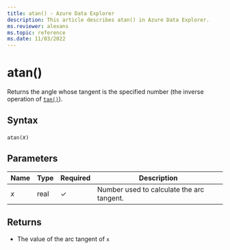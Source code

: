 ```yaml
---
title: atan() - Azure Data Explorer
description: This article describes atan() in Azure Data Explorer.
ms.reviewer: alexans
ms.topic: reference
ms.date: 11/03/2022
---
```

# atan()

Returns the angle whose tangent is the specified number (the inverse operation of [`tan()`](tanfunction.md)).

## Syntax

`atan(`*x*`)`

## Parameters

| Name | Type | Required | Description |
|--|--|--|--|
| *x* | real | &check; | Number used to calculate the arc tangent.|

## Returns

* The value of the arc tangent of `x`
